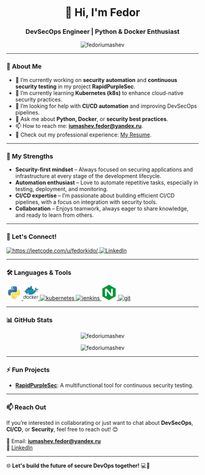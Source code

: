 <h1 align="center">👋 Hi, I'm Fedor</h1>
<h3 align="center">DevSecOps Engineer | Python & Docker Enthusiast</h3>

<p align="center">
  <img src="https://komarev.com/ghpvc/?username=fedoriumashev&label=Profile%20views&color=0e75b6&style=flat" alt="fedoriumashev" />
</p>

---

### 🚀 About Me

- 🔭 I’m currently working on **security automation** and **continuous security testing** in my project **RapidPurpleSec**.
- 🌱 I’m currently learning **Kubernetes (k8s)** to enhance cloud-native security practices.
- 🤝 I’m looking for help with **CI/CD automation** and improving DevSecOps pipelines.
- 💬 Ask me about **Python, Docker**, or **security best practices**.
- 📫 How to reach me: **iumashev.fedor@yandex.ru**.
- 📄 Check out my professional experience: [My Resume](https://hh.ru/resume/913ebdf8ff0e76e99c0039ed1f67764c304f63).

---

### 🌟 My Strengths

- **Security-first mindset** – Always focused on securing applications and infrastructure at every stage of the development lifecycle.
- **Automation enthusiast** – Love to automate repetitive tasks, especially in testing, deployment, and monitoring.
- **CI/CD expertise** – I’m passionate about building efficient CI/CD pipelines, with a focus on integration with security tools.
- **Collaboration** – Enjoys teamwork, always eager to share knowledge, and ready to learn from others.

---

### 💬 Let's Connect!

<p align="left">
  <a href="https://www.leetcode.com/https://leetcode.com/u/fedorkido/" target="blank">
    <img align="center" src="https://raw.githubusercontent.com/rahuldkjain/github-profile-readme-generator/master/src/images/icons/Social/leet-code.svg" alt="https://leetcode.com/u/fedorkido/" height="30" width="40" />
  </a>
  <a href="https://www.linkedin.com/in/fedoriumashev/" target="blank">
    <img align="center" src="https://upload.wikimedia.org/wikipedia/commons/thumb/8/81/LinkedIn_icon.svg/1200px-LinkedIn_icon.svg.png" alt="LinkedIn" height="30" width="30" />
  </a>
</p>

---

### 🛠️ Languages & Tools

<p align="left"> 
  <a href="https://www.python.org" target="_blank" rel="noreferrer">
    <img src="https://raw.githubusercontent.com/devicons/devicon/master/icons/python/python-original.svg" alt="python" width="40" height="40"/>
  </a> 
  <a href="https://www.docker.com/" target="_blank" rel="noreferrer">
    <img src="https://raw.githubusercontent.com/devicons/devicon/master/icons/docker/docker-original-wordmark.svg" alt="docker" width="40" height="40"/>
  </a> 
  <a href="https://www.kubernetes.io" target="_blank" rel="noreferrer">
    <img src="https://www.vectorlogo.zone/logos/kubernetes/kubernetes-icon.svg" alt="kubernetes" width="40" height="40"/>
  </a> 
  <a href="https://www.jenkins.io" target="_blank" rel="noreferrer">
    <img src="https://www.vectorlogo.zone/logos/jenkins/jenkins-icon.svg" alt="jenkins" width="40" height="40"/>
  </a> 
  <a href="https://www.nginx.com" target="_blank" rel="noreferrer">
    <img src="https://raw.githubusercontent.com/devicons/devicon/master/icons/nginx/nginx-original.svg" alt="nginx" width="40" height="40"/>
  </a> 
  <a href="https://www.git-scm.com/" target="_blank" rel="noreferrer">
    <img src="https://www.vectorlogo.zone/logos/git-scm/git-scm-icon.svg" alt="git" width="40" height="40"/>
  </a>
</p>

---

### 📊 GitHub Stats

<p align="center">
  <img src="https://github-readme-stats.vercel.app/api?username=fedoriumashev&show_icons=true&count_private=true&theme=dark&hide=prs&locale=en" alt="fedoriumashev" />
</p>

<p align="center">
  <img src="https://github-readme-streak-stats.herokuapp.com/?user=fedoriumashev&theme=dark" alt="fedoriumashev" />
</p>

---

### ⚡ Fun Projects

- **[RapidPurpleSec](https://github.com/FedorIumashev/RapidPurpleSec)**: A multifunctional tool for continuous security testing.

---

### 📫 Reach Out

If you’re interested in collaborating or just want to chat about **DevSecOps**, **CI/CD**, or **Security**, feel free to reach out! 😊

📧 Email: **iumashev.fedor@yandex.ru**  
🔗 [LinkedIn]([https://www.linkedin.com/in/fedoriumashev/](https://www.linkedin.com/in/fedor-iumashev-117748348/))

---

🌐 **Let's build the future of secure DevOps together!** 💻🔐
